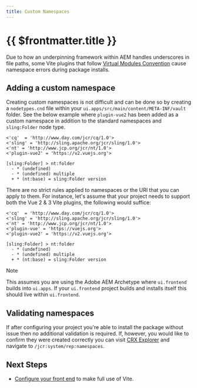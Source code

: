 ```yaml
---
title: Custom Namespaces
---
```


# {{ $frontmatter.title }}

Due to how an underpinning framework within AEM handles underscores in file paths, some Vite plugins that follow [Virtual Modules Convention](https://vitejs.dev/guide/api-plugin.html#virtual-modules-convention) cause namespace errors during package installs.

## Adding a custom namespace

Creating custom namespaces is not difficult and can be done so by creating a `nodetypes.cnd` file within your `ui.apps/src/main/content/META-INF/vault` folder. See the below example where `plugin-vue2` has been added as a custom namespace in addition to the standard namespaces and `sling:Folder` node type.

```plain{4}
<'cq'  = 'http://www.day.com/jcr/cq/1.0'>
<'sling' = 'http://sling.apache.org/jcr/sling/1.0'>
<'nt' = 'http://www.jcp.org/jcr/nt/1.0'>
<'plugin-vue2' = 'https://v2.vuejs.org'>

[sling:Folder] > nt:folder
  - * (undefined)
  - * (undefined) multiple
  + * (nt:base) = sling:Folder version
```

There are no strict rules applied to namespaces or the URI that you can apply to them. For instance, let's assume that your project needs to support both the Vue 2 & 3 Vite plugins, the following would suffice:

```plain{4,5}
<'cq'  = 'http://www.day.com/jcr/cq/1.0'>
<'sling' = 'http://sling.apache.org/jcr/sling/1.0'>
<'nt' = 'http://www.jcp.org/jcr/nt/1.0'>
<'plugin-vue' = 'https://vuejs.org'>
<'plugin-vue2' = 'https://v2.vuejs.org'>

[sling:Folder] > nt:folder
  - * (undefined)
  - * (undefined) multiple
  + * (nt:base) = sling:Folder version
```

> [!NOTE]
> This assumes you are using the Adobe AEM Archetype where `ui.frontend` builds into `ui.apps`. If your `ui.frontend` project builds and installs itself this should live within `ui.frontend`.

## Validating namespaces

If after configuring your project you're able to install the package without issue then no additional validation is required. If, however, you would like to confirm they were created correctly you can visit [CRX Explorer](http://localhost:4502/crx/explorer/browser/index.jsp) and navigate to `/jcr:system/rep:namespaces`.

## Next Steps

- [Configure your front end](../../front-end/) to make full use of Vite.
